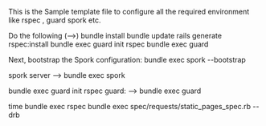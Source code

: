 This is the Sample template file to configure all the required environment like rspec , guard spork etc.

Do the following (-->)
bundle install
bundle update
rails generate rspec:install
bundle exec guard init rspec
bundle exec guard

Next, bootstrap the Spork configuration:
bundle exec spork --bootstrap


spork server
--> bundle exec spork


bundle exec guard init rspec
guard: 
--> bundle exec guard


time bundle exec rspec 
bundle exec spec/requests/static_pages_spec.rb --drb




